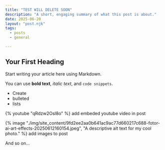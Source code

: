 ```yaml
---
title: "TEST WILL DELETE SOON"
description: "A short, engaging summary of what this post is about."
date: 2025-06-20
layout: "post.njk"
tags:
  - posts
  - general

---
```



## Your First Heading

Start writing your article here using Markdown.

You can use **bold text**, *italic text*, and `code snippets`.

- Create
- bulleted
- lists

{% youtube "qRdzw2Osl8o" %} add embeded youtube video in post

{% image "./img/site_content/9fd2ee2aa0b641ac9ac77d660217c688-fotor-ai-art-effects-20250612160154.jpeg", "A descriptive alt text for my cool photo." %} add images to post


And so on...

